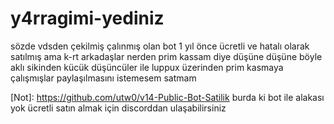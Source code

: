 # y4rragimi-yediniz
sözde vdsden çekilmiş çalınmış olan bot 1 yıl önce ücretli ve hatalı olarak satılmış ama k-rt arkadaşlar nerden prim kassam diye düşüne düşüne böyle aklı sikinden kücük düşüncüler ile luppux üzerinden prim kasmaya çalışmışlar paylaşılmasını istemesem satmam 

[Not]: https://github.com/utw0/v14-Public-Bot-Satilik burda ki bot ile alakası yok ücretli satın almak için discorddan ulaşabilirsiniz
